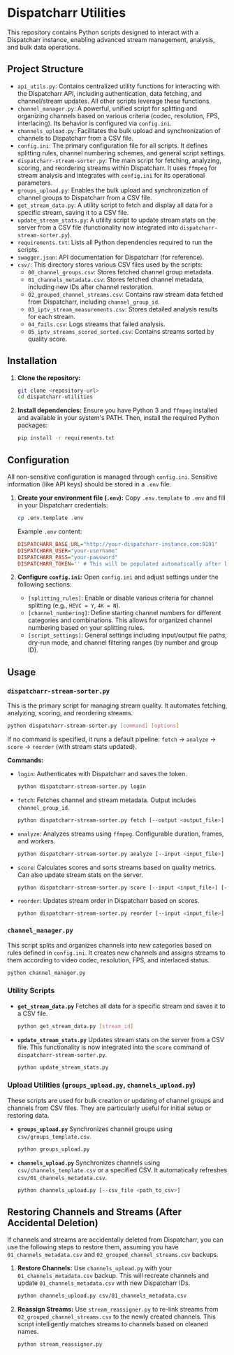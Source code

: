 # Dispatcharr Utilities

This repository contains Python scripts designed to interact with a Dispatcharr instance, enabling advanced stream management, analysis, and bulk data operations.

## Project Structure

-   `api_utils.py`: Contains centralized utility functions for interacting with the Dispatcharr API, including authentication, data fetching, and channel/stream updates. All other scripts leverage these functions.
-   `channel_manager.py`: A powerful, unified script for splitting and organizing channels based on various criteria (codec, resolution, FPS, interlacing). Its behavior is configured via `config.ini`.
-   `channels_upload.py`: Facilitates the bulk upload and synchronization of channels to Dispatcharr from a CSV file.
-   `config.ini`: The primary configuration file for all scripts. It defines splitting rules, channel numbering schemes, and general script settings.
-   `dispatcharr-stream-sorter.py`: The main script for fetching, analyzing, scoring, and reordering streams within Dispatcharr. It uses `ffmpeg` for stream analysis and integrates with `config.ini` for its operational parameters.
-   `groups_upload.py`: Enables the bulk upload and synchronization of channel groups to Dispatcharr from a CSV file.
-   `get_stream_data.py`: A utility script to fetch and display all data for a specific stream, saving it to a CSV file.
-   `update_stream_stats.py`: A utility script to update stream stats on the server from a CSV file (functionality now integrated into `dispatcharr-stream-sorter.py`).
-   `requirements.txt`: Lists all Python dependencies required to run the scripts.
-   `swagger.json`: API documentation for Dispatcharr (for reference).
-   `csv/`: This directory stores various CSV files used by the scripts:
    -   `00_channel_groups.csv`: Stores fetched channel group metadata.
    -   `01_channels_metadata.csv`: Stores fetched channel metadata, including new IDs after channel restoration.
    -   `02_grouped_channel_streams.csv`: Contains raw stream data fetched from Dispatcharr, including `channel_group_id`.
    -   `03_iptv_stream_measurements.csv`: Stores detailed analysis results for each stream.
    -   `04_fails.csv`: Logs streams that failed analysis.
    -   `05_iptv_streams_scored_sorted.csv`: Contains streams sorted by quality score.

## Installation

1.  **Clone the repository:**
    ```bash
    git clone <repository-url>
    cd dispatcharr-utilities
    ```

2.  **Install dependencies:**
    Ensure you have Python 3 and `ffmpeg` installed and available in your system's PATH. Then, install the required Python packages:
    ```bash
    pip install -r requirements.txt
    ```

## Configuration

All non-sensitive configuration is managed through `config.ini`. Sensitive information (like API keys) should be stored in a `.env` file.

1.  **Create your environment file (`.env`):**
    Copy `.env.template` to `.env` and fill in your Dispatcharr credentials:
    ```bash
    cp .env.template .env
    ```
    Example `.env` content:
    ```ini
    DISPATCHARR_BASE_URL="http://your-dispatcharr-instance.com:9191"
    DISPATCHARR_USER="your-username"
    DISPATCHARR_PASS="your-password"
    DISPATCHARR_TOKEN='' # This will be populated automatically after login
    ```

2.  **Configure `config.ini`:**
    Open `config.ini` and adjust settings under the following sections:

    -   `[splitting_rules]`: Enable or disable various criteria for channel splitting (e.g., `HEVC = Y`, `4K = N`).
    -   `[channel_numbering]`: Define starting channel numbers for different categories and combinations. This allows for organized channel numbering based on your splitting rules.
    -   `[script_settings]`: General settings including input/output file paths, dry-run mode, and channel filtering ranges (by number and group ID).

## Usage

### `dispatcharr-stream-sorter.py`

This is the primary script for managing stream quality. It automates fetching, analyzing, scoring, and reordering streams.

```bash
python dispatcharr-stream-sorter.py [command] [options]
```

If no command is specified, it runs a default pipeline: `fetch` -> `analyze` -> `score` -> `reorder` (with stream stats updated).

**Commands:**

-   `login`: Authenticates with Dispatcharr and saves the token.
    ```bash
    python dispatcharr-stream-sorter.py login
    ```
-   `fetch`: Fetches channel and stream metadata. Output includes `channel_group_id`.
    ```bash
    python dispatcharr-stream-sorter.py fetch [--output <output_file>]
    ```
-   `analyze`: Analyzes streams using `ffmpeg`. Configurable duration, frames, and workers.
    ```bash
    python dispatcharr-stream-sorter.py analyze [--input <input_file>] [--output <output_file>] [--fails_output <fails_file>] [--duration <seconds>] [--idet-frames <frames>] [--timeout <seconds>] [--workers <number>] [--retries <number>] [--retry-delay <seconds>]
    ```
-   `score`: Calculates scores and sorts streams based on quality metrics. Can also update stream stats on the server.
    ```bash
    python dispatcharr-stream-sorter.py score [--input <input_file>] [--output <output_file>] [--update-stats]
    ```
-   `reorder`: Updates stream order in Dispatcharr based on scores.
    ```bash
    python dispatcharr-stream-sorter.py reorder [--input <input_file>]
    ```

### `channel_manager.py`

This script splits and organizes channels into new categories based on rules defined in `config.ini`. It creates new channels and assigns streams to them according to video codec, resolution, FPS, and interlaced status.

```bash
python channel_manager.py
```

### Utility Scripts

-   **`get_stream_data.py`**
    Fetches all data for a specific stream and saves it to a CSV file.
    ```bash
    python get_stream_data.py [stream_id]
    ```

-   **`update_stream_stats.py`**
    Updates stream stats on the server from a CSV file. This functionality is now integrated into the `score` command of `dispatcharr-stream-sorter.py`.
    ```bash
    python update_stream_stats.py
    ```

### Upload Utilities (`groups_upload.py`, `channels_upload.py`)

These scripts are used for bulk creation or updating of channel groups and channels from CSV files. They are particularly useful for initial setup or restoring data.

-   **`groups_upload.py`**
    Synchronizes channel groups using `csv/groups_template.csv`.
    ```bash
    python groups_upload.py
    ```

-   **`channels_upload.py`**
    Synchronizes channels using `csv/channels_template.csv` or a specified CSV. It automatically refreshes `csv/01_channels_metadata.csv`.
    ```bash
    python channels_upload.py [--csv_file <path_to_csv>]
    ```

## Restoring Channels and Streams (After Accidental Deletion)

If channels and streams are accidentally deleted from Dispatcharr, you can use the following steps to restore them, assuming you have `01_channels_metadata.csv` and `02_grouped_channel_streams.csv` backups.

1.  **Restore Channels:**
    Use `channels_upload.py` with your `01_channels_metadata.csv` backup. This will recreate channels and update `01_channels_metadata.csv` with new Dispatcharr IDs.
    ```bash
    python channels_upload.py csv/01_channels_metadata.csv
    ```

2.  **Reassign Streams:**
    Use `stream_reassigner.py` to re-link streams from `02_grouped_channel_streams.csv` to the newly created channels. This script intelligently matches streams to channels based on cleaned names.
    ```bash
    python stream_reassigner.py
    ```